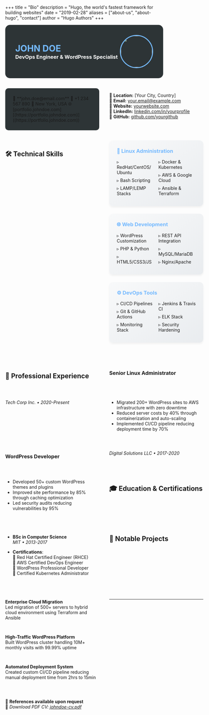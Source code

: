 +++
title = "Bio"
description = "Hugo, the world's fastest framework for building websites"
date = "2019-02-28"
aliases = ["about-us", "about-hugo", "contact"]
author = "Hugo Authors"
+++

<div style="background-color: #2d3436; color: #ffffff; padding: 2rem; border-radius: 15px; margin-bottom: 2rem;">
  <div style="display: flex; justify-content: space-between; align-items: center;">
    <div>
      <h1 style="color: #74b9ff; margin: 0;">JOHN DOE</h1>
      <h3 style="margin: 0;">DevOps Engineer & WordPress Specialist</h3>
    </div>
    <img src="/images/profile.jpg" style="width: 100px; height: 100px; border-radius: 50%; border: 3px solid #74b9ff;">
  </div>
</div>

<div style="display: grid; grid-template-columns: 1fr 1fr; gap: 2rem; margin-bottom: 2rem;">
  <div style="background-color: #2D3436; padding: 1.5rem; border-radius: 10px;">
    📧 **john.doe@email.com**  
    📱 +1 234 567 890  
    📍 New York, USA  
    🌐 [portfolio.johndoe.com][(https://portfolio.johndoe.com)]((https://portfolio.johndoe.com))
  </div>
  
 
📍 **Location:** [Your City, Country]  
📧 **Email:** [your.email@example.com](mailto:your.email@example.com)  
🔗 **Website:** [yourwebsite.com](https://yourwebsite.com)  
💼 **LinkedIn:** [linkedin.com/in/yourprofile](https://linkedin.com/in/yourprofile)  
🐙 **GitHub:** [github.com/yourgithub](https://github.com/yourgithub)  


## 🛠 Technical Skills

<div style="display: grid; grid-template-columns: repeat(auto-fit, minmax(300px, 1fr)); gap: 1.5rem; margin-bottom: 2rem;">

<div style="background: linear-gradient(145deg, #f8f9fa 0%, #e9ecef 100%); padding: 1.5rem; border-radius: 12px; box-shadow: 0 4px 6px rgba(0,0,0,0.05);">
  <h3 style="color: #74b9ff; margin-top: 0; display: flex; align-items: center; gap: 0.5rem;">
    🐧 Linux Administration
  </h3>
  <ul style="columns: 2; list-style: none; padding-left: 0; margin: 0;">
    <li style="margin-bottom: 0.5rem;">▹ RedHat/CentOS/Ubuntu</li>
    <li style="margin-bottom: 0.5rem;">▹ Bash Scripting</li>
    <li style="margin-bottom: 0.5rem;">▹ LAMP/LEMP Stacks</li>
    <li style="margin-bottom: 0.5rem;">▹ Docker & Kubernetes</li>
    <li style="margin-bottom: 0.5rem;">▹ AWS & Google Cloud</li>
    <li style="margin-bottom: 0.5rem;">▹ Ansible & Terraform</li>
  </ul>
</div>

<div style="background: linear-gradient(145deg, #f8f9fa 0%, #e9ecef 100%); padding: 1.5rem; border-radius: 12px; box-shadow: 0 4px 6px rgba(0,0,0,0.05);">
  <h3 style="color: #74b9ff; margin-top: 0; display: flex; align-items: center; gap: 0.5rem;">
    🌐 Web Development
  </h3>
  <ul style="columns: 2; list-style: none; padding-left: 0; margin: 0;">
    <li style="margin-bottom: 0.5rem;">▹ WordPress Customization</li>
    <li style="margin-bottom: 0.5rem;">▹ PHP & Python</li>
    <li style="margin-bottom: 0.5rem;">▹ HTML5/CSS3/JS</li>
    <li style="margin-bottom: 0.5rem;">▹ REST API Integration</li>
    <li style="margin-bottom: 0.5rem;">▹ MySQL/MariaDB</li>
    <li style="margin-bottom: 0.5rem;">▹ Nginx/Apache</li>
  </ul>
</div>

<div style="background: linear-gradient(145deg, #f8f9fa 0%, #e9ecef 100%); padding: 1.5rem; border-radius: 12px; box-shadow: 0 4px 6px rgba(0,0,0,0.05);">
  <h3 style="color: #74b9ff; margin-top: 0; display: flex; align-items: center; gap: 0.5rem;">
    ⚙️ DevOps Tools
  </h3>
  <ul style="columns: 2; list-style: none; padding-left: 0; margin: 0;">
    <li style="margin-bottom: 0.5rem;">▹ CI/CD Pipelines</li>
    <li style="margin-bottom: 0.5rem;">▹ Git & GitHub Actions</li>
    <li style="margin-bottom: 0.5rem;">▹ Monitoring Stack</li>
    <li style="margin-bottom: 0.5rem;">▹ Jenkins & Travis CI</li>
    <li style="margin-bottom: 0.5rem;">▹ ELK Stack</li>
    <li style="margin-bottom: 0.5rem;">▹ Security Hardening</li>
  </ul>
</div>

</div>

## 💼 Professional Experience

### **Senior Linux Administrator**  
*Tech Corp Inc. • 2020-Present*  
- Migrated 200+ WordPress sites to AWS infrastructure with zero downtime
- Reduced server costs by 40% through containerization and auto-scaling
- Implemented CI/CD pipeline reducing deployment time by 70%

### **WordPress Developer**  
*Digital Solutions LLC • 2017-2020*  
- Developed 50+ custom WordPress themes and plugins
- Improved site performance by 85% through caching optimization
- Led security audits reducing vulnerabilities by 95%

## 🎓 Education & Certifications

- **BSc in Computer Science**  
  *MIT • 2013-2017*

- **Certifications**:  
  📜 Red Hat Certified Engineer (RHCE)  
  📜 AWS Certified DevOps Engineer  
  📜 WordPress Professional Developer  
  📜 Certified Kubernetes Administrator

## 🚀 Notable Projects

<div style="display: grid; grid-template-columns: repeat(auto-fit, minmax(300px, 1fr)); gap: 1rem;">

**Enterprise Cloud Migration**  
Led migration of 500+ servers to hybrid cloud environment using Terraform and Ansible

**High-Traffic WordPress Platform**  
Built WordPress cluster handling 10M+ monthly visits with 99.99% uptime

**Automated Deployment System**  
Created custom CI/CD pipeline reducing manual deployment time from 2hrs to 15min

</div>

---

📄 **References available upon request**  
🔗 *Download PDF CV: [johndoe-cv.pdf](/docs/johndoe-cv.pdf)*